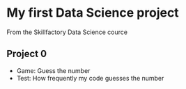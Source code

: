 # My first Data Science project

From the Skillfactory Data Science cource

## Project 0

* Game: Guess the number
* Test: How frequently my code guesses the number